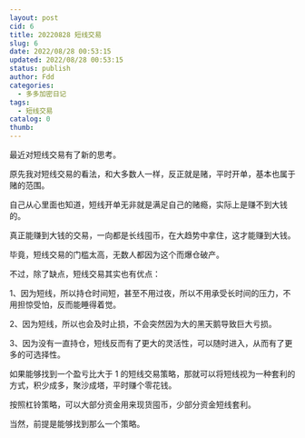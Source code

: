 ```yaml
---
layout: post
cid: 6
title: 20220828 短线交易
slug: 6
date: 2022/08/28 00:53:15
updated: 2022/08/28 00:53:15
status: publish
author: Fdd
categories: 
  - 多多加密日记
tags: 
  - 短线交易
catalog: 0
thumb: 
---
```




最近对短线交易有了新的思考。

原先我对短线交易的看法，和大多数人一样，反正就是赌，平时开单，基本也属于赌的范围。

自己从心里面也知道，短线开单无非就是满足自己的赌瘾，实际上是赚不到大钱的。

真正能赚到大钱的交易，一向都是长线囤币，在大趋势中拿住，这才能赚到大钱。

毕竟，短线交易的门槛太高，无数人都因为这个而爆仓破产。

不过，除了缺点，短线交易其实也有优点：

1、因为短线，所以持仓时间短，甚至不用过夜，所以不用承受长时间的压力，不用担惊受怕，反而能睡得着觉。

2、因为短线，所以也会及时止损，不会突然因为大的黑天鹅导致巨大亏损。

3、因为没有一直持仓，短线反而有了更大的灵活性，可以随时进入，从而有了更多的可选择性。

如果能够找到一个盈亏比大于 1 的短线交易策略，那就可以将短线视为一种套利的方式，积少成多，聚沙成塔，平时赚个零花钱。

按照杠铃策略，可以大部分资金用来现货囤币，少部分资金短线套利。

当然，前提是能够找到那么一个策略。



